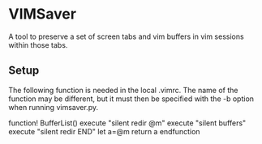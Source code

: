 
# VIMSaver

A tool to preserve a set of screen tabs and vim buffers in vim sessions within those tabs.

## Setup

The following function is needed in the local .vimrc. The name of the function may be different, but it must then be specified with the -b option when running vimsaver.py.

   function! BufferList()
      execute "silent redir @m"
      execute "silent buffers"
      execute "silent redir END"
      let a=@m
      return a
   endfunction

